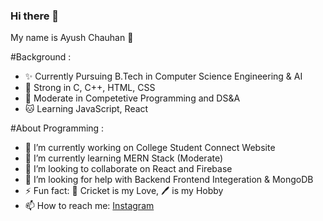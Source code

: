 ### Hi there 👋

My name is Ayush Chauhan :adult:

#Background :
- ✨ Currently Pursuing B.Tech in Computer Science Engineering & AI
- :lion: Strong in C, C++, HTML, CSS
- :tiger: Moderate in Competetive Programming and DS&A
- :cat: Learning JavaScript, React

#About Programming :
- 🔭 I’m currently working on College Student Connect Website 
- 🌱 I’m currently learning MERN Stack (Moderate)
- 👯 I’m looking to collaborate on React and Firebase
- 🤔 I’m looking for help with Backend Frontend Integeration & MongoDB
- ⚡ Fun fact: :cricket_game: Cricket is my Love, :pen: is my Hobby
- 📫 How to reach me: [Instagram](https://www.instagram.com/ayush_chauhan.ji/)
